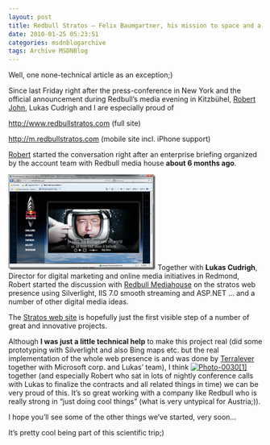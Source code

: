 ```yaml
---
layout: post
title: Redbull Stratos – Felix Baumgartner, his mission to space and a little Austrian Microsoft team...
date: 2010-01-25 05:23:51
categories: msdnblogarchive
tags: Archive MSDNBlog
---
```


Well, one none-technical article as an exception;)

 Since last Friday right after the press-conference in New York and the official announcement during Redbull’s media evening in Kitzbühel, [Robert John](http://john-robert.com/), Lukas Cudrigh and I are especially proud of 

 <http://www.redbullstratos.com> (full site)

 <http://m.redbullstratos.com> (mobile site incl. iPhone support)

 [Robert](http://john-robert.com/) started the conversation right after an enterprise briefing organized by the account team with Redbull media house **about 6 months ago**.

 [![image](https://github.com/mszcool/oldmsdnblogarchive/blob/master/media/TNBlogsFS/BlogFileStorage/blogs_msdn/mszcool/WindowsLiveWriter/RedbullStratosFelixBaumgartnerhismission_C712/image_3.png?raw=true?raw=true "image")](http://www.redbullstratos.com) Together with **Lukas Cudrigh**, Director for digital marketing and online media initiatives in Redmond, Robert started the discussion with [Redbull Mediahouse](http://www.redbullmediahouse.com/) on the stratos web presence using Silverlight, IIS 7.0 smooth streaming and ASP.NET ... and a number of other digital media ideas.

 The [Stratos web site](http://www.redbullstratos.com) is hopefully just the first visible step of a number of great and innovative projects.

 Although **I was just a little technical help** to make this project real (did some prototyping with Silverlight and also Bing maps etc. but the real implementation of the whole web presence is and was done by [Terralever](http://www.terralever.com) together with Microsoft corp. and Lukas’ team), I think [![Photo-0030[1]](https://github.com/mszcool/oldmsdnblogarchive/blob/master/media/TNBlogsFS/BlogFileStorage/blogs_msdn/mszcool/WindowsLiveWriter/RedbullStratosFelixBaumgartnerhismission_C712/Photo-0030%5B1%5D_thumb.jpg?raw=true?raw=true "Photo-0030[1]")](https://github.com/mszcool/oldmsdnblogarchive/blob/master/media/TNBlogsFS/BlogFileStorage/blogs_msdn/mszcool/WindowsLiveWriter/RedbullStratosFelixBaumgartnerhismission_C712/Photo-0030%5B1%5D_2.jpg?raw=true?raw=true) together (and especially Robert who sat in lots of nightly conference calls with Lukas to finalize the contracts and all related things in time) we can be very proud of this. It’s so great working with a company like Redbull who is really strong in “just doing cool things” (what is very untypical for Austria;)).

 I hope you’ll see some of the other things we’ve started, very soon...

 It’s pretty cool being part of this scientific trip;)


